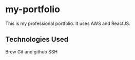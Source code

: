 # my-portfolio
This is my professional portfolio. It uses AWS and ReactJS.
## Technologies Used
Brew
Git and github
SSH
